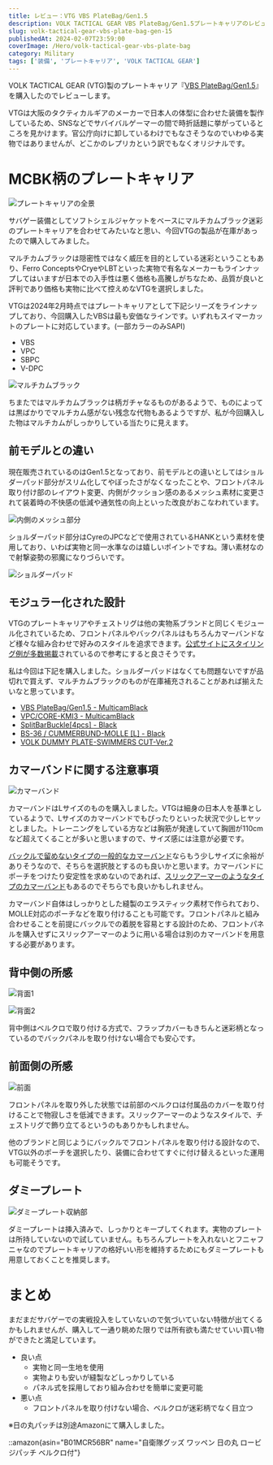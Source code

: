 ```yaml
---
title: レビュー：VTG VBS PlateBag/Gen1.5
description: VOLK TACTICAL GEAR VBS PlateBag/Gen1.5プレートキャリアのレビュー。日本人体型に合わせた設計のマルチカムブラック迷彩。モジュラー設計、カマーバンドサイズ、実物生地使用の詳細解説。
slug: volk-tactical-gear-vbs-plate-bag-gen-15
publishedAt: 2024-02-07T23:59:00
coverImage: /Hero/volk-tactical-gear-vbs-plate-bag
category: Military
tags: ['装備', 'プレートキャリア', 'VOLK TACTICAL GEAR']
---
```


VOLK TACTICAL GEAR (VTG)製のプレートキャリア『[VBS PlateBag/Gen1.5](https://shop.vtg.jp/products/vtg-ve-vbs137)』を購入したのでレビューします。

VTGは大阪のタクティカルギアのメーカーで日本人の体型に合わせた装備を製作しているため、SNSなどでサバイバルゲーマーの間で時折話題に挙がっているところを見かけます。官公庁向けに卸しているわけでもなさそうなのでいわゆる実物ではありませんが、どこかのレプリカという訳でもなくオリジナルです。

# MCBK柄のプレートキャリア

![プレートキャリアの全景](/Review/wodf8axhovky4xfiwcbj)

サバゲー装備としてソフトシェルジャケットをベースにマルチカムブラック迷彩のプレートキャリアを合わせてみたいなと思い、今回VTGの製品が在庫があったので購入してみました。

マルチカムブラックは隠密性ではなく威圧を目的としている迷彩ということもあり、Ferro ConceptsやCryeやLBTといった実物で有名なメーカーもラインナップしてはいますが日本での入手性は悪く価格も高騰しがちなため、品質が良いと評判であり価格も実物に比べて控えめなVTGを選択しました。

VTGは2024年2月時点ではプレートキャリアとして下記シリーズをラインナップしており、今回購入したVBSは最も安価なラインです。いずれもスイマーカットのプレートに対応しています。(一部カラーのみSAPI)

- VBS
- VPC
- SBPC
- V-DPC

![マルチカムブラック](/Hero/volk-tactical-gear-vbs-plate-bag)

ちまたではマルチカムブラックは柄ガチャなるものがあるようで、ものによっては黒ばかりでマルチカム感がない残念な代物もあるようですが、私が今回購入した物はマルチカムがしっかりしている当たりに見えます。

## 前モデルとの違い

現在販売されているのはGen1.5となっており、前モデルとの違いとしてはショルダーパッド部分がスリム化してやぼったさがなくなったことや、フロントパネル取り付け部のレイアウト変更、内側がクッション感のあるメッシュ素材に変更されて装着時の不快感の低減や通気性の向上といった改良がおこなわれています。

![内側のメッシュ部分](/Review/p9qy7f4zipa4yqiywk9x)

ショルダーパッド部分はCyreのJPCなどで使用されているHANKという素材を使用しており、いわば実物と同一水準なのは嬉しいポイントですね。薄い素材なので射撃姿勢の邪魔になりづらいです。

![ショルダーパッド](/Review/lwsddxyybudnakh967jm)

## モジュラー化された設計

VTGのプレートキャリアやチェストリグは他の実物系ブランドと同じくモジュール化されているため、フロントパネルやバックパネルはもちろんカマーバンドなど様々な組み合わせで好みのスタイルを追求できます。[公式サイトにスタイリング例が多数掲載](https://shop.vtg.jp/blogs/equipment-reference)されているので参考にすると良さそうです。

私は今回は下記を購入しました。ショルダーパッドはなくても問題ないですが品切れで買えず、マルチカムブラックのものが在庫補充されることがあれば揃えたいなと思っています。

- [VBS PlateBag/Gen1.5 - MulticamBlack](https://shop.vtg.jp/products/vtg-ve-vbs137?variant=45101373161753)
- [VPC/CORE-KMI3 - MulticamBlack](https://shop.vtg.jp/products/vtg-ve-vpc14a?variant=45101365461273)
- [SplitBarBuckle[4pcs] - Black](https://shop.vtg.jp/products/vtg-ma-sbb01a?variant=45101340688665)
- [BS-36 / CUMMERBUND-MOLLE [L] - Black](https://shop.vtg.jp/products/vtg-ve-vbs80a?variant=45101304578329)
- [VOLK DUMMY PLATE-SWIMMERS CUT-Ver.2](https://shop.vtg.jp/products/vtg-ac-dpt02a)

## カマーバンドに関する注意事項

![カマーバンド](/Review/egh1uj8vjtvstub5qsyq)

カマーバンドはLサイズのものを購入しました。VTGは細身の日本人を基準としているようで、Lサイズのカマーバンドでもぴったりといった状況で少しヒヤッとしました。トレーニングをしている方などは胸筋が発達していて胸囲が110cmなど超えてくることが多いと思いますので、サイズ感には注意が必要です。

[バックルで留めないタイプの一般的なカマーバンド](https://shop.vtg.jp/products/cummer-bund-2r)ならもう少しサイズに余裕がありそうなので、そちらを選択肢とするのも良いかと思います。カマーバンドにポーチをつけたり安定性を求めないのであれば、[スリックアーマーのようなタイプのカマーバンド](https://shop.vtg.jp/products/slick-cummerbund-narrow)もあるのでそちらでも良いかもしれません。

カマーバンド自体はしっかりとした縫製のエラスティック素材で作られており、MOLLE対応のポーチなどを取り付けることも可能です。フロントパネルと組み合わせることを前提にバックルでの着脱を容易とする設計のため、フロントパネルを購入せずにスリックアーマーのように用いる場合は別のカマーバンドを用意する必要があります。

## 背中側の所感

![背面1](/Review/b5v47mkiyv4ynmdfxigs)

![背面2](/Review/zsfux5wfe2s0kzsjcoat)

背中側はベルクロで取り付ける方式で、フラップカバーもきちんと迷彩柄となっているのでバックパネルを取り付けない場合でも安心です。

## 前面側の所感

![前面](/Review/liresxshdfyqpe5iq5ya)

フロントパネルを取り外した状態では前部のベルクロは付属品のカバーを取り付けることで物寂しさを低減できます。スリックアーマーのようなスタイルで、チェストリグで飾り立てるというのもありかもしれません。

他のブランドと同じようにバックルでフロントパネルを取り付ける設計なので、VTG以外のポーチを選択したり、装備に合わせてすぐに付け替えるといった運用も可能そうです。

## ダミープレート

![ダミープレート収納部](/Review/rb1ypqwkh2xg996b6d4u)

ダミープレートは挿入済みで、しっかりとキープしてくれます。実物のプレートは所持していないので試していません。もちろんプレートを入れないとフニャフニャなのでプレートキャリアの格好いい形を維持するためにもダミープレートも用意しておくことを推奨します。

# まとめ

まだまだサバゲーでの実戦投入をしていないので気づいていない特徴が出てくるかもしれませんが、購入して一通り眺めた限りでは所有欲も満たせていい買い物ができたと満足しています。

- 良い点
  - 実物と同一生地を使用
  - 実物よりも安いが縫製などしっかりしている
  - パネル式を採用しており組み合わせを簡単に変更可能
- 悪い点
  - フロントパネルを取り付けない場合、ベルクロが迷彩柄でなく目立つ

※日の丸パッチは別途Amazonにて購入しました。

::amazon{asin="B01MCR56BR" name="自衛隊グッズ ワッペン 日の丸 ロービジパッチ ベルクロ付"}
